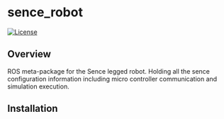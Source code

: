 # sence_robot

[![License](https://img.shields.io/badge/license-MIT-green)](./LICENSE)

## Overview

ROS meta-package for the Sence legged robot. Holding all the sence configuration information including micro controller communication and simulation execution.

## Installation

```bash
```
